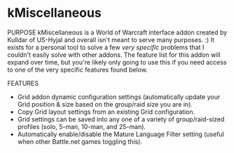 kMiscellaneous
==============
PURPOSE
kMiscellaneous is a World of Warcraft interface addon created by Kulldar of US-Hyjal and overall isn't meant to serve many purposes. :)  It exists for a personal tool to solve a few *very specific* problems that I couldn't easily solve with other addons.  The feature list for this addon will expand over time, but you're likely only going to use this if you need access to one of the very specific features found below.

FEATURES
* Grid addon dynamic configuration settings (automatically update your Grid position & size based on the group/raid size you are in).
* Copy Grid layout settings from an existing Grid configuration.
* Grid settings can be saved into any one of a variety of group/raid-sized profiles (solo, 5-man, 10-man, and 25-man).
* Automatically enable/disable the Mature Language Filter setting (useful when other Battle.net games toggling this).
